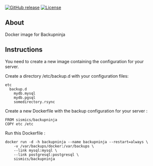 [![GitHub release](https://img.shields.io/github/release/sismics/docker-backupninja.svg?style=flat-square)](https://github.com/sismics/docker-backupninja/releases/latest)
[![License](https://img.shields.io/badge/License-Apache%202.0-blue.svg)](https://opensource.org/licenses/Apache-2.0)

## About
Docker image for Backupninja

## Instructions

You need to create a new image containing the configuration for your server.

Create a directory /etc/backup.d with your configuration files:
```
etc
  backup.d
    mydb.mysql
    mydb.pgsql
    somedirectory.rsync
```

Create a new Dockerfile with the backup configuration for your server :
```
FROM sismics/backupninja
COPY etc /etc
```

Run this Dockerfile :

```
docker run -d -h backupninja --name backupninja --restart=always \
    -v /var/backups/docker:/var/backups \
    --link mysql:mysql \
    --link postgresql:postgresql \
    sismics/backupninja
```
